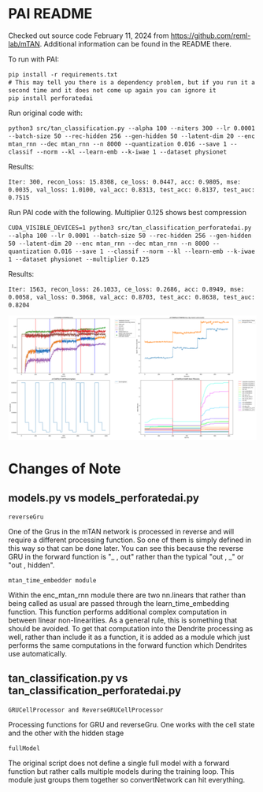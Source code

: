 # PAI README
Checked out source code February 11, 2024 from https://github.com/reml-lab/mTAN.  Additional information can be found in the README there.

To run with PAI:

    pip install -r requirements.txt
    # This may tell you there is a dependency problem, but if you run it a second time and it does not come up again you can ignore it
    pip install perforatedai

Run original code with:

    python3 src/tan_classification.py --alpha 100 --niters 300 --lr 0.0001 --batch-size 50 --rec-hidden 256 --gen-hidden 50 --latent-dim 20 --enc mtan_rnn --dec mtan_rnn --n 8000 --quantization 0.016 --save 1 --classif --norm --kl --learn-emb --k-iwae 1 --dataset physionet

Results:
    
    Iter: 300, recon_loss: 15.8308, ce_loss: 0.0447, acc: 0.9805, mse: 0.0035, val_loss: 1.0100, val_acc: 0.8313, test_acc: 0.8137, test_auc: 0.7515


    
Run PAI code with the following. Multiplier 0.125 shows best compression

    CUDA_VISIBLE_DEVICES=1 python3 src/tan_classification_perforatedai.py --alpha 100 --lr 0.0001 --batch-size 50 --rec-hidden 256 --gen-hidden 50 --latent-dim 20 --enc mtan_rnn --dec mtan_rnn --n 8000 --quantization 0.016 --save 1 --classif --norm --kl --learn-emb --k-iwae 1 --dataset physionet --multiplier 0.125

Results:
    
    Iter: 1563, recon_loss: 26.1033, ce_loss: 0.2686, acc: 0.8949, mse: 0.0058, val_loss: 0.3068, val_acc: 0.8703, test_acc: 0.8638, test_auc: 0.8204



!["Example Output](exampleOutput.png "Example Output")
    
# Changes of Note
## models.py vs models_perforatedai.py

    reverseGru

One of the Grus in the mTAN network is processed in reverse and will require a different processing function.  So one of them is simply defined in this way so that can be done later.  You can see this because the reverse GRU in the forward function is "_ , out" rather than the typical "out , _" or "out , hidden".

    mtan_time_embedder module

Within the enc_mtan_rnn module there are two nn.linears that rather than being called as usual are passed through the learn_time_embedding function.  This function performs additional complex computation in between linear non-linearities. As a general rule, this is something that should be avoided.  To get that computation into the Dendrite processing as well, rather than include it as a function, it is added as a module which just performs the same computations in the forward function which Dendrites use automatically.  

## tan_classification.py vs tan_classification_perforatedai.py

    GRUCellProcessor and ReverseGRUCellProcessor
    
Processing functions for GRU and reverseGru.  One works with the cell state and the other with the hidden stage

    fullModel
    
The original script does not define a single full model with a forward function but rather calls multiple models during the training loop.  This module just groups them together so convertNetwork can hit everything.
